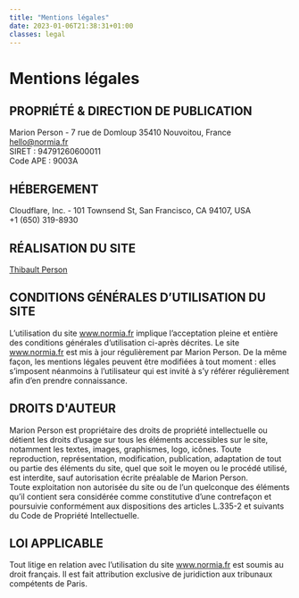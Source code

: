 ```yaml
---
title: "Mentions légales"
date: 2023-01-06T21:38:31+01:00
classes: legal
---
```


# Mentions légales

## PROPRIÉTÉ & DIRECTION DE PUBLICATION

Marion Person - 7 rue de Domloup 35410 Nouvoitou, France\
hello@normia.fr\
SIRET : 94791260600011\
Code APE : 9003A

## HÉBERGEMENT

Cloudflare, Inc. - 101 Townsend St, San Francisco, CA 94107, USA\
+1 (650) 319-8930

## RÉALISATION DU SITE

[Thibault Person](https://www.linkedin.com/in/thibault-person-0a482052/)

## CONDITIONS GÉNÉRALES D’UTILISATION DU SITE

L’utilisation du site www.normia.fr implique l’acceptation pleine et entière des conditions générales d’utilisation ci-après décrites. Le site www.normia.fr est mis à jour régulièrement par Marion Person. De la même façon, les mentions légales peuvent être modifiées à tout moment : elles s’imposent néanmoins à l’utilisateur qui est invité à s’y référer régulièrement afin d’en prendre connaissance.

## DROITS D'AUTEUR

Marion Person est propriétaire des droits de propriété intellectuelle ou détient les droits d’usage sur tous les éléments accessibles sur le site, notamment les textes, images, graphismes, logo, icônes.
Toute reproduction, représentation, modification, publication, adaptation de tout ou partie des éléments du site, quel que soit le moyen ou le procédé utilisé, est interdite, sauf autorisation écrite préalable de Marion Person.\
Toute exploitation non autorisée du site ou de l’un quelconque des éléments qu’il contient sera considérée comme constitutive d’une contrefaçon et poursuivie conformément aux dispositions des articles L.335-2 et suivants du Code de Propriété Intellectuelle.

## LOI APPLICABLE

Tout litige en relation avec l’utilisation du site www.normia.fr est soumis au droit français. Il est fait attribution exclusive de juridiction aux tribunaux compétents de Paris.
